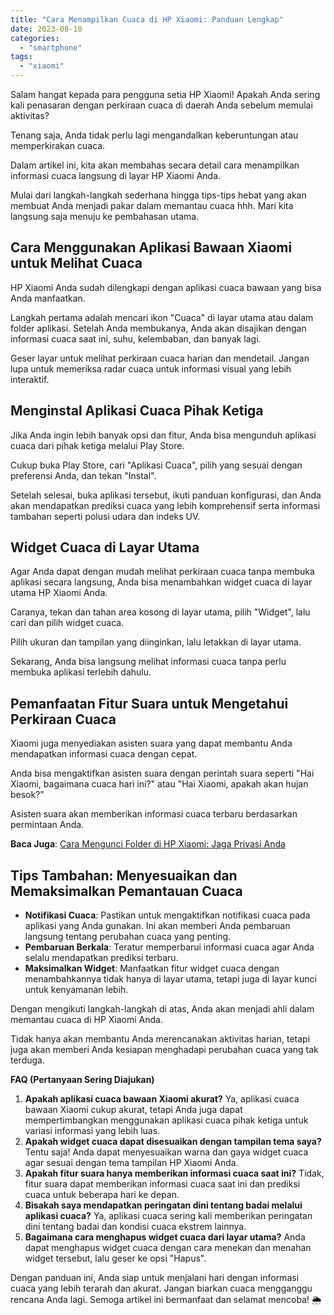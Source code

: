 ```yaml
---
title: "Cara Menampilkan Cuaca di HP Xiaomi: Panduan Lengkap"
date: 2023-08-10
categories: 
  - "smartphone"
tags: 
  - "xiaomi"
---
```


Salam hangat kepada para pengguna setia HP Xiaomi! Apakah Anda sering kali penasaran dengan perkiraan cuaca di daerah Anda sebelum memulai aktivitas?

Tenang saja, Anda tidak perlu lagi mengandalkan keberuntungan atau memperkirakan cuaca.

Dalam artikel ini, kita akan membahas secara detail cara menampilkan informasi cuaca langsung di layar HP Xiaomi Anda.

Mulai dari langkah-langkah sederhana hingga tips-tips hebat yang akan membuat Anda menjadi pakar dalam memantau cuaca hhh. Mari kita langsung saja menuju ke pembahasan utama.

## **Cara Menggunakan Aplikasi Bawaan Xiaomi untuk Melihat Cuaca**

HP Xiaomi Anda sudah dilengkapi dengan aplikasi cuaca bawaan yang bisa Anda manfaatkan.

Langkah pertama adalah mencari ikon "Cuaca" di layar utama atau dalam folder aplikasi. Setelah Anda membukanya, Anda akan disajikan dengan informasi cuaca saat ini, suhu, kelembaban, dan banyak lagi.

Geser layar untuk melihat perkiraan cuaca harian dan mendetail. Jangan lupa untuk memeriksa radar cuaca untuk informasi visual yang lebih interaktif.

## **Menginstal Aplikasi Cuaca Pihak Ketiga**

Jika Anda ingin lebih banyak opsi dan fitur, Anda bisa mengunduh aplikasi cuaca dari pihak ketiga melalui Play Store.

Cukup buka Play Store, cari "Aplikasi Cuaca", pilih yang sesuai dengan preferensi Anda, dan tekan "Instal".

Setelah selesai, buka aplikasi tersebut, ikuti panduan konfigurasi, dan Anda akan mendapatkan prediksi cuaca yang lebih komprehensif serta informasi tambahan seperti polusi udara dan indeks UV.

## **Widget Cuaca di Layar Utama**

Agar Anda dapat dengan mudah melihat perkiraan cuaca tanpa membuka aplikasi secara langsung, Anda bisa menambahkan widget cuaca di layar utama HP Xiaomi Anda.

Caranya, tekan dan tahan area kosong di layar utama, pilih "Widget", lalu cari dan pilih widget cuaca.

Pilih ukuran dan tampilan yang diinginkan, lalu letakkan di layar utama.

Sekarang, Anda bisa langsung melihat informasi cuaca tanpa perlu membuka aplikasi terlebih dahulu.

## **Pemanfaatan Fitur Suara untuk Mengetahui Perkiraan Cuaca**

Xiaomi juga menyediakan asisten suara yang dapat membantu Anda mendapatkan informasi cuaca dengan cepat.

Anda bisa mengaktifkan asisten suara dengan perintah suara seperti "Hai Xiaomi, bagaimana cuaca hari ini?" atau "Hai Xiaomi, apakah akan hujan besok?"

Asisten suara akan memberikan informasi cuaca terbaru berdasarkan permintaan Anda.

**Baca Juga**: [Cara Mengunci Folder di HP Xiaomi: Jaga Privasi Anda](https://ajiekusumadhany.com/cara-mengunci-folder-di-hp-xiaomi/)

## **Tips Tambahan: Menyesuaikan dan Memaksimalkan Pemantauan Cuaca**

- **Notifikasi Cuaca**: Pastikan untuk mengaktifkan notifikasi cuaca pada aplikasi yang Anda gunakan. Ini akan memberi Anda pembaruan langsung tentang perubahan cuaca yang penting.
- **Pembaruan Berkala**: Teratur memperbarui informasi cuaca agar Anda selalu mendapatkan prediksi terbaru.
- **Maksimalkan Widget**: Manfaatkan fitur widget cuaca dengan menambahkannya tidak hanya di layar utama, tetapi juga di layar kunci untuk kenyamanan lebih.

Dengan mengikuti langkah-langkah di atas, Anda akan menjadi ahli dalam memantau cuaca di HP Xiaomi Anda.

Tidak hanya akan membantu Anda merencanakan aktivitas harian, tetapi juga akan memberi Anda kesiapan menghadapi perubahan cuaca yang tak terduga.

**FAQ (Pertanyaan Sering Diajukan)**

1. **Apakah aplikasi cuaca bawaan Xiaomi akurat?** Ya, aplikasi cuaca bawaan Xiaomi cukup akurat, tetapi Anda juga dapat mempertimbangkan menggunakan aplikasi cuaca pihak ketiga untuk variasi informasi yang lebih luas.
2. **Apakah widget cuaca dapat disesuaikan dengan tampilan tema saya?** Tentu saja! Anda dapat menyesuaikan warna dan gaya widget cuaca agar sesuai dengan tema tampilan HP Xiaomi Anda.
3. **Apakah fitur suara hanya memberikan informasi cuaca saat ini?** Tidak, fitur suara dapat memberikan informasi cuaca saat ini dan prediksi cuaca untuk beberapa hari ke depan.
4. **Bisakah saya mendapatkan peringatan dini tentang badai melalui aplikasi cuaca?** Ya, aplikasi cuaca sering kali memberikan peringatan dini tentang badai dan kondisi cuaca ekstrem lainnya.
5. **Bagaimana cara menghapus widget cuaca dari layar utama?** Anda dapat menghapus widget cuaca dengan cara menekan dan menahan widget tersebut, lalu geser ke opsi "Hapus".

Dengan panduan ini, Anda siap untuk menjalani hari dengan informasi cuaca yang lebih terarah dan akurat. Jangan biarkan cuaca mengganggu rencana Anda lagi. Semoga artikel ini bermanfaat dan selamat mencoba! 🌦️
